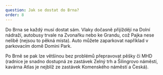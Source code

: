 ```yaml
---
question: Jak se dostat do Brna?
order: 8
---
```

Do Brna se každý musí dostat sám. Vlaky dočasně přijíždějí na Dolní nádraží, autobusy trvale na Zvonařku nebo ke Grandu, což Pajka nese nelibě (nejsou to pěkná místa). Auto můžete zaparkovat například v parkovacím domě Domini Park.

Po Brně se pak lze většinou bez problémů přepravovat pěšky či MHD (radnice je snadno dostupná ze zastávek Zelný trh a Šilingrovo náměstí, kavárna Atlas je nejblíž ze zastávek Komenského náměstí a Česká).
